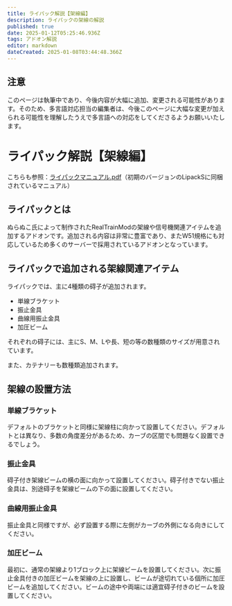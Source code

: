 ```yaml
---
title: ライパック解説【架線編】
description: ライパックの架線の解説
published: true
date: 2025-01-12T05:25:46.936Z
tags: アドオン解説
editor: markdown
dateCreated: 2025-01-08T03:44:48.366Z
---
```


## 注意
このページは執筆中であり、今後内容が大幅に追加、変更される可能性があります。そのため、多言語対応担当の編集者は、今後このページに大幅な変更が加えられる可能性を理解したうえで多言語への対応をしてくださるようお願いいたします。

# ライパック解説【架線編】

こちらも参照：<a href="https://ux.getuploader.com/HashimotoSesaku_download/download/8" target="_blank">ライパックマニュアル.pdf</a>（初期のバージョンのLipackSに同梱されているマニュアル）

## ライパックとは
ぬらぬこ氏によって制作されたRealTrainModの架線や信号機関連アイテムを追加するアドオンです。追加される内容は非常に豊富であり、またW51規格にも対応しているため多くのサーバーで採用されているアドオンとなっています。

## ライパックで追加される架線関連アイテム
ライパックでは、主に4種類の碍子が追加されます。

* 単線ブラケット
* 振止金具
* 曲線用振止金具
* 加圧ビーム

それぞれの碍子には、主にS、M、Lや長、短の等の数種類のサイズが用意されています。

また、カテナリーも数種類追加されます。

## 架線の設置方法

### 単線ブラケット
デフォルトのブラケットと同様に架線柱に向かって設置してください。デフォルトとは異なり、多数の角度差分があるため、カーブの区間でも問題なく設置できるでしょう。

### 振止金具
碍子付き架線ビームの横の面に向かって設置してください。碍子付きでない振止金具は、別途碍子を架線ビームの下の面に設置してください。

### 曲線用振止金具
振止金具と同様ですが、必ず設置する際に左側がカーブの外側になる向きにしてください。

### 加圧ビーム
最初に、通常の架線より1ブロック上に架線ビームを設置してください。次に振止金具付きの加圧ビームを架線の上に設置し、ビームが途切れている個所に加圧ビームを追加してください。ビームの途中や両端には適宜碍子付きのビームを設置してください。